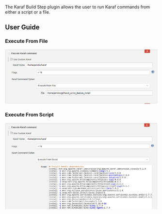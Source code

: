  

 

The Karaf Build Step plugin allows the user to run Karaf commands from
either a script or a file.

## User Guide

### Execute From File

![](docs/images/karaf_build_step_execute_from_file.png)

### Execute From Script

![](docs/images/karaf_build_step_execute_from_script.png)
